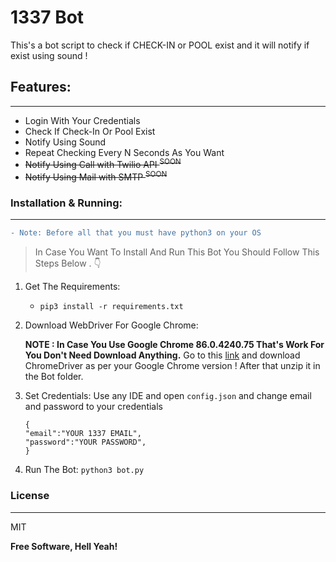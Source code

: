 # 1337 Bot

This's a bot script to check if CHECK-IN or POOL exist and it will notify if exist using sound !

## Features:
----

-  Login With Your Credentials
- Check If Check-In Or Pool Exist
-  Notify Using Sound
-  Repeat Checking Every N Seconds As You Want
-  ~~Notify Using Call with Twilio API <sup>SOON</sup>~~
-  ~~Notify Using Mail with SMTP <sup>SOON</sup>~~ 

### Installation & Running:
----

```diff
- Note: Before all that you must have python3 on your OS
```

> In Case You Want To Install And Run This Bot You Should Follow This Steps Below . :point_down: 

1. Get The Requirements:
    * ```pip3 install -r requirements.txt```

2. Download WebDriver For Google Chrome:

      **NOTE : In Case You  Use Google Chrome 86.0.4240.75 That's Work For You Don't Need Download Anything.**
      Go to this [link](https://chromedriver.chromium.org/downloads) and download ChromeDriver as per your Google Chrome version ! After that unzip it in the Bot folder.
3. Set Credentials:
      Use any IDE and open ```config.json``` and change email and password to your credentials<br/>
      ```
      {
    "email":"YOUR 1337 EMAIL",
    "password":"YOUR PASSWORD",
      }
      ```
4. Run The Bot:
      ```python3 bot.py```
### License
----

MIT


**Free Software, Hell Yeah!**
